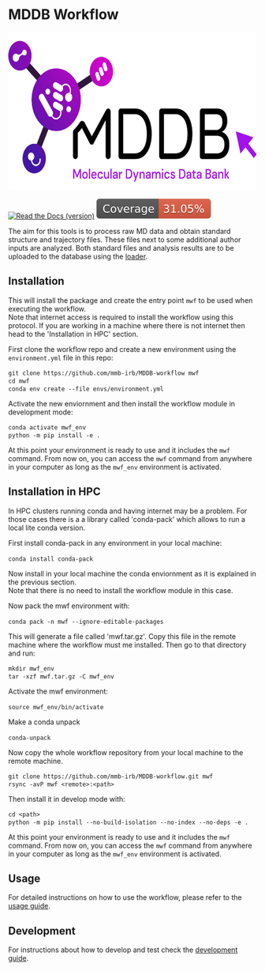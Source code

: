 # MDDB Workflow

<div align="center">
    <img src="https://github.com/mmb-irb/MDDB-workflow/blob/master/model_workflow/resources/mddb.png?raw=true" width="640" height="320">
</div>

[![Read the Docs (version)](https://img.shields.io/readthedocs/mddb-workflow/latest)](https://mddb-workflow.readthedocs.io/en/latest/)
[![Coverage)](https://raw.githubusercontent.com/mmb-irb/MDDB-workflow/refs/heads/gh-pages/coverage/coveragebadge.svg)](https://mddb-workflow.readthedocs.io/en/latest/_static/htmlcov/index.html)

The aim for this tools is to process raw MD data and obtain standard structure and trajectory files.
These files next to some additional author inputs are analyzed.
Both standard files and analysis results are to be uploaded to the database using the [loader](https://github.com/mmb-irb/MDDB-loader).

## Installation

This will install the package and create the entry point `mwf` to be used when executing the workflow.<br />
Note that internet access is required to install the workflow using this protocol. If you are working in a machine where there is not internet then head to the 'Installation in HPC' section.

First clone the workflow repo and create a new environment using the `environment.yml` file in this repo:

``` shell
git clone https://github.com/mmb-irb/MDDB-workflow mwf
cd mwf
conda env create --file envs/environment.yml
```

Activate the new enviornment and then install the workflow module in development mode:

``` shell
conda activate mwf_env
python -m pip install -e .
```

At this point your environment is ready to use and it includes the `mwf` command. From now on, you can access the `mwf` command from anywhere in your computer as long as the `mwf_env` environment is activated.


## Installation in HPC

In HPC clusters running conda and having internet may be a problem.
For those cases there is a a library called 'conda-pack' which allows to run a local lite conda version.

First install conda-pack in any environment in your local machine:

`conda install conda-pack`

Now install in your local machine the conda enviornment as it is explained in the previous section.<br />
Note that there is no need to install the workflow module in this case.

Now pack the mwf environment with:

`conda pack -n mwf --ignore-editable-packages`

This will generate a file called 'mwf.tar.gz'. Copy this file in the remote machine where the workflow must me installed. Then go to that directory and run:

``` shell
mkdir mwf_env
tar -xzf mwf.tar.gz -C mwf_env
``` 

Activate the mwf environment:

`source mwf_env/bin/activate`

Make a conda unpack

`conda-unpack`

Now copy the whole workflow repository from your local machine to the remote machine.

``` shell
git clone https://github.com/mmb-irb/MDDB-workflow.git mwf
rsync -avP mwf <remote>:<path>
```

Then install it in develop mode with:

``` shell
cd <path>
python -m pip install --no-build-isolation --no-index --no-deps -e .
```

At this point your environment is ready to use and it includes the `mwf` command. From now on, you can access the `mwf` command from anywhere in your computer as long as the `mwf_env` environment is activated.

## Usage

For detailed instructions on how to use the workflow, please refer to the [usage guide](https://mddb-workflow.readthedocs.io/en/latest/usage.html).

## Development

For instructions about how to develop and test check the [development guide](https://mddb-workflow.readthedocs.io/en/latest/develop.html).
